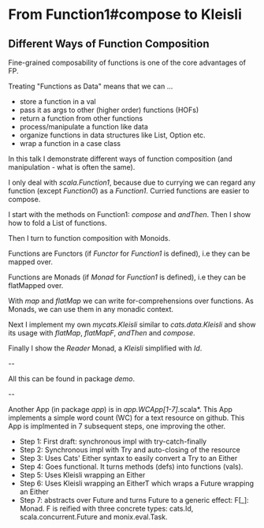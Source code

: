 # From Function1#compose to Kleisli

## Different Ways of Function Composition

Fine-grained composability of functions is one of the core advantages of FP.

Treating "Functions as Data" means that we can ...
- store a function in a val
- pass it as args to other (higher order) functions (HOFs)
- return a function from other functions
- process/manipulate a function like data
- organize functions in data structures like List, Option etc.
- wrap a function in a case class

In this talk I demonstrate different ways of function composition
(and manipulation - what is often the same).

I only deal with *scala.Function1*, because due to currying we can regard
any function (except *Function0*) as a *Function1*. Curried functions are easier to compose.

I start with the methods on Function1: *compose* and *andThen*.
Then I show how to fold a List of functions.

Then I turn to function composition with Monoids.

Functions are Functors (if *Functor* for *Function1* is defined), i.e they can be mapped over.

Functions are Monads (if *Monad* for *Function1* is defined), i.e they can be flatMapped over.

With *map* and *flatMap* we can write for-comprehensions over functions.
As Monads, we can use them in any monadic context.

Next I implement my own *mycats.Kleisli* similar to *cats.data.Kleisli*
and show its usage with *flatMap*, *flatMapF*, *andThen* and *compose*.

Finally I show the *Reader* Monad, a *Kleisli* simplified with *Id*.

--

All this can be found in package *demo*.

--

Another App (in package *app*) is in *app.WCApp[1-7]*.scala*.
This App implements a simple word count (WC) for a text resource on github.
This App is implmented in 7 subsequent steps, one improving the other.

- Step 1: First draft: synchronous impl with try-catch-finally
- Step 2: Synchronous impl with Try and auto-closing of the resource
- Step 3: Uses Cats' Either syntax to easily convert a Try to an Either
- Step 4: Goes functional. It turns methods (defs) into functions (vals).
- Step 5: Uses Kleisli wrapping an Either
- Step 6: Uses Kleisli wrapping an EitherT which wraps a Future wrapping an Either
- Step 7: abstracts over Future and turns Future to a generic effect: F[_]: Monad.
F is reified with three concrete types: cats.Id, scala.concurrent.Future and monix.eval.Task.
